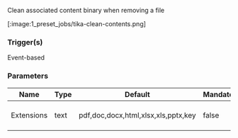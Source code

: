 
Clean associated content binary when removing a file

[:image:1_preset_jobs/tika-clean-contents.png]

### Trigger(s)
Event-based


### Parameters
|Name|Type|Default|Mandatory|Description|
|----|----|-------|---------|-----------|
|Extensions|text|pdf,doc,docx,html,xlsx,xls,pptx,key|false|Files extensions to consider.|


